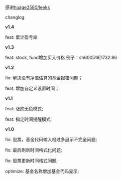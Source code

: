 感谢[huage2580/leeks](https://github.com/huage2580/leeks)

changlog

**v1.4**

feat: 累计盈亏率

**v1.3**

feat: stock, fund增加买入价格 例子：sh600519|1732.86

**v1.2**

fix: 解决没有净值估算的基金报错问题；

feat: 增加自定义设置时间；

**v1.1**

feat: 涨跌无色模式;

feat: 指定时间提醒模式;

**v1.0**

fix: 股票，基金代码输入框过多展示不完全问题;

fix: 最后刷新时间格式化问题;

fix: 股票更新时间格式问题;

optimize: 基金名称增加基金代码显示;


